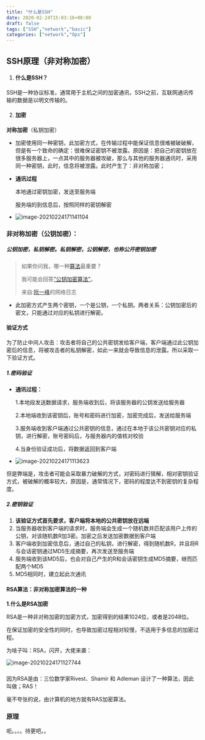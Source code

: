 ```yaml
---
title: "什么是SSH"
date: 2020-02-24T15:03:16+08:00
draft: false
tags: ["SSH","network","basic"]
categories: ["network","Ops"]
---
```


## SSH原理（非对称加密）

1. #### 什么是SSH？

​	SSH是一种协议标准，通常用于主机之间的加密通讯，SSH之前，互联网通讯传输的数据是以明文传输的。

2. #### 加密

**对称加密**（私钥加密）

- 加密使用同一种密钥，此加密方式，在传输过程中能保证信息很难被破破解，但是有一个致命的确定：很难保证密钥不被泄露。原因是：把自己的密钥放在很多服务器上，一点其中的服务器被攻破，那么与其他的服务器通讯时，采用同一种密钥，此时，信息将被泄露。此时产生了：非对称加密；

- **通讯过程**

  本地通过密钥加密，发送至服务端

  服务端的到信息后，按照同样的密钥解密

- ![image-20210224171141104](https://gitee.com/ymyguang/picture/raw/master/img/image-20210224171141104.png)





### **非对称加密（公钥加密）**：

##### **公钥加密，私钥解密。私钥解密，公钥解密**，也称公开密钥加密

> 如果你问我，哪一种[算法](http://zh.wikipedia.org/wiki/算法)最重要？
>
> 我可能会回答["公钥加密算法"](http://zh.wikipedia.org/wiki/公钥密码学)。
>
> 来自:[阮一峰](http://www.ruanyifeng.com/)的网络日志

- 此加密方式产生两个密钥，一个是公钥，一个私钥。两者关系：公钥加密后的密文，只能通过对应的私钥进行解密。

#### 验证方式

为了防止中间人攻击：攻击者将自己的公共密钥发给客户端，客户端通过此公钥加密后的信息，将被攻击者的私钥解密，如此一来就会导致信息的泄露。所以采取一下验证方式。

##### 1.密码验证

- **通讯过程：**

  1.本地段发送数据请求，服务端收到后，将该服务器的公钥发送给服务器

  2.本地端收到该密钥后，账号和密码进行加密，加密完成后，发送给服务端

  3.服务端收到客户端通过公共密钥的信息，通过在本地于该公共密钥对应的私钥，进行解密，账号密码后，与服务器内的值核对校验

  4.当身份验证成功后，将数据返回到客户端

- ![image-20210224171113623](https://gitee.com/ymyguang/picture/raw/master/img/image-20210224171113623.png)

但是弊端是，攻击者可能会采取暴力破解的方式，对密码进行猜解，相对密钥验证方式，被破解的概率较大，原因是，通常情况下，密码的程度达不到密钥的复杂程度。

##### 2.密钥验证

1. **该验证方式首先要求，客户端将本地的公共密钥放在远端**
2. 当服务器收到客户端的请求时，服务端会生成一个随机数并匹配该用户上传的公钥，对该随机数R加3密。加密之后发送加密数据到客户端
3. 客户端收到加密信息后，通过自己的私钥，进行解密，得到随机数R，并且将R与会话密钥通过MD5生成摘要，再次发送至服务端
4. 服务端收到该MD5后，也会对自己产生的R和会话密钥生成MD5摘要，继而匹配两个MD5
5. MD5相同时，建立起此次通讯

#### RSA算法：非对称加密算法的一种

**1.什么是RSA加密**

RSA是一种非对称加密的加密方式，加密得到的结果1024位，或者是2048位。

在保证加密的安全性的同时，也导致加密过程相对较慢，不适用于多信息的加密过程。

为啥子叫：RSA，闪开，大佬来袭：

![image-20210224171127744](https://gitee.com/ymyguang/picture/raw/master/img/image-20210224171127744.png)

### 

因为RSA是由：三位数学家Rivest、Shamir 和 Adleman 设计了一种算法，因此叫做；RAS！

毫不夸张的说，由计算机的地方就有RAS加密算法。

### 原理

呃。。。。待更吧。。
